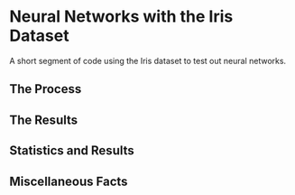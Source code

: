 # Neural Networks with the Iris Dataset
A short segment of code using the Iris dataset to test out neural networks. 
## The Process
## The Results
## Statistics and Results
## Miscellaneous Facts
